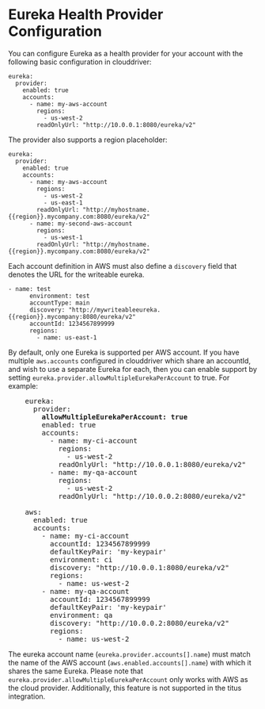 # Eureka Health Provider Configuration
You can configure Eureka as a health provider for your account with the following basic configuration in clouddriver:

    eureka:
      provider:
        enabled: true
        accounts:
          - name: my-aws-account
            regions:
              - us-west-2
            readOnlyUrl: "http://10.0.0.1:8080/eureka/v2"

The provider also supports a region placeholder:

    eureka:
      provider:
        enabled: true
        accounts:
          - name: my-aws-account
            regions:
              - us-west-2
              - us-east-1
            readOnlyUrl: "http://myhostname.{{region}}.mycompany.com:8080/eureka/v2"
          - name: my-second-aws-account
            regions:
              - us-west-1
            readOnlyUrl: "http://myhostname.{{region}}.mycompany.com:8080/eureka/v2"

Each account definition in AWS must also define a `discovery` field that denotes the URL for the writeable eureka.

```
- name: test
      environment: test
      accountType: main
      discovery: "http://mywriteableeureka.{{region}}.mycompany:8080/eureka/v2"
      accountId: 1234567899999
      regions:
        - name: us-east-1
```

By default, only one Eureka is supported per AWS account. If you have multiple
`aws.accounts` configured in clouddriver which share an accountId, and wish to
use a separate Eureka for each, then you can enable support by setting
`eureka.provider.allowMultipleEurekaPerAccount` to true. For example:

<pre>
    eureka:
      provider:
        <b>allowMultipleEurekaPerAccount: true</b>
        enabled: true
        accounts:
          - name: my-ci-account
            regions:
              - us-west-2
            readOnlyUrl: "http://10.0.0.1:8080/eureka/v2"
          - name: my-qa-account
            regions:
              - us-west-2
            readOnlyUrl: "http://10.0.0.2:8080/eureka/v2"

    aws:
      enabled: true
      accounts:
        - name: my-ci-account
          accountId: 1234567899999
          defaultKeyPair: 'my-keypair'
          environment: ci
          discovery: "http://10.0.0.1:8080/eureka/v2"
          regions:
            - name: us-west-2
        - name: my-qa-account
          accountId: 1234567899999
          defaultKeyPair: 'my-keypair'
          environment: qa
          discovery: "http://10.0.0.2:8080/eureka/v2"
          regions:
            - name: us-west-2
</pre>

The eureka account name (`eureka.provider.accounts[].name`) must match the
name of the AWS account (`aws.enabled.accounts[].name`) with which it
shares the same Eureka.
Please note that `eureka.provider.allowMultipleEurekaPerAccount` only works
with AWS as the cloud provider. Additionally, this feature is not supported
in the titus integration.
